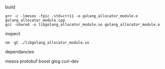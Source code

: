 
build

```
g++ -c -lmesos -fpic -std=c++11 -o golang_allocator_module.o golang_allocator_module.cpp
gcc -shared -o libgolang_allocator_module.so golang_allocator_module.o

```

inspect

```
nm -gC ./libgolang_allocator_module.so 

```

dependancies

mesos
protobuf
boost
glog
curl-dev